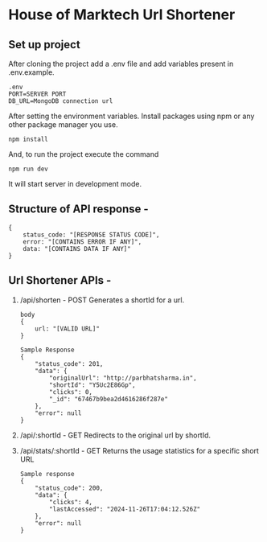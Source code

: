 # House of Marktech Url Shortener

## Set up project
After cloning the project add a .env file and add variables present in .env.example.

```
.env
PORT=SERVER PORT
DB_URL=MongoDB connection url
```

After setting the environment variables. Install packages using npm or any other package manager you use.

```
npm install
```

And, to run the project execute the command
```
npm run dev
```
It will start server in development mode.

## Structure of API response -

    {
	    status_code: "[RESPONSE STATUS CODE]",
	    error: "[CONTAINS ERROR IF ANY]",
	    data: "[CONTAINS DATA IF ANY]"
    }
   
## Url Shortener APIs -

1. /api/shorten - POST
 Generates a shortId for a url.
    
    ```
    body
    {
        url: "[VALID URL]"
    }

    Sample Response
    {
        "status_code": 201,
        "data": {
            "originalUrl": "http://parbhatsharma.in",
            "shortId": "Y5Uc2E86Gp",
            "clicks": 0,
            "_id": "67467b9bea2d4616286f287e"
        },
        "error": null
    }
    ```

2. /api/:shortId - GET
 Redirects to the original url by shortId.

3. /api/stats/:shortId - GET
 Returns the usage statistics for a specific short URL

    ```
    Sample response
    {
        "status_code": 200,
        "data": {
            "clicks": 4,
            "lastAccessed": "2024-11-26T17:04:12.526Z"
        },
        "error": null
    }
    ```
